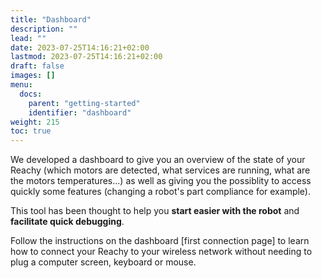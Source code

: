 ```yaml
---
title: "Dashboard"
description: ""
lead: ""
date: 2023-07-25T14:16:21+02:00
lastmod: 2023-07-25T14:16:21+02:00
draft: false
images: []
menu:
  docs:
    parent: "getting-started"
    identifier: "dashboard"
weight: 215
toc: true
---
```


We developed a dashboard to give you an overview of the state of your Reachy (which motors are detected, what services are running, what are the motors temperatures...) as well as giving you the possiblity to access quickly some features (changing a robot's part compliance for example).

This tool has been thought to help you **start easier with the robot** and **facilitate quick debugging**.

Follow the instructions on the dashboard [first connection page] to learn how to connect your Reachy to your wireless network without needing to plug a computer screen, keyboard or mouse.
